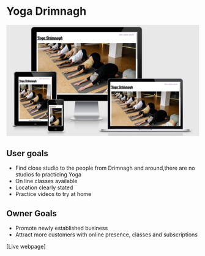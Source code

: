 # Yoga Drimnagh

![Screenshot from "Am I Responsive"](docs/responsivness.jpg)
## User goals
- Find close studio to the people from Drimnagh and around,there are no studios fo practicing Yoga
- On line classes available
- Location clearly stated
- Practice videos to try at home

## Owner Goals
- Promote newly established business
- Attract more customers with online presence, classes and subscriptions

[Live webpage]
